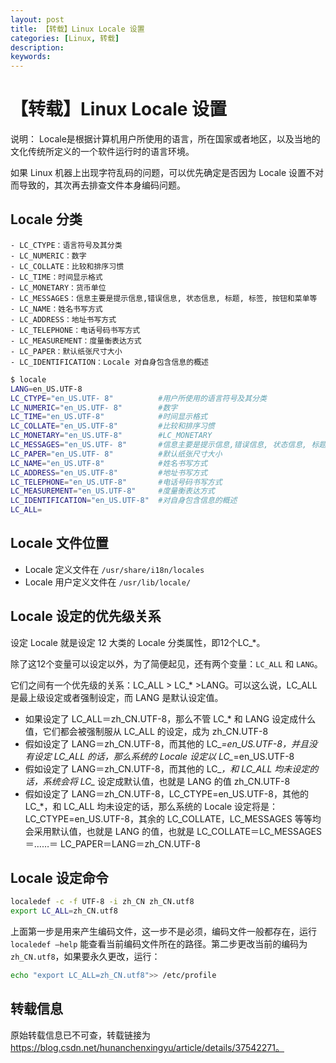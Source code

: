 ```yaml
---
layout: post
title: 【转载】Linux Locale 设置
categories: [Linux, 转载]
description:
keywords: 
---
```


# 【转载】Linux Locale 设置

说明： Locale是根据计算机用户所使用的语言，所在国家或者地区，以及当地的文化传统所定义的一个软件运行时的语言环境。

如果 Linux 机器上出现字符乱码的问题，可以优先确定是否因为 Locale 设置不对而导致的，其次再去排查文件本身编码问题。

## Locale 分类

```
- LC_CTYPE：语言符号及其分类
- LC_NUMERIC：数字
- LC_COLLATE：比较和排序习惯
- LC_TIME：时间显示格式
- LC_MONETARY：货币单位
- LC_MESSAGES：信息主要是提示信息,错误信息, 状态信息, 标题, 标签, 按钮和菜单等
- LC_NAME：姓名书写方式
- LC_ADDRESS：地址书写方式
- LC_TELEPHONE：电话号码书写方式
- LC_MEASUREMENT：度量衡表达方式
- LC_PAPER：默认纸张尺寸大小
- LC_IDENTIFICATION：Locale 对自身包含信息的概述 
```

```sh
$ locale
LANG=en_US.UTF-8
LC_CTYPE="en_US.UTF- 8"          #用户所使用的语言符号及其分类
LC_NUMERIC="en_US.UTF- 8"        #数字
LC_TIME="en_US.UTF-8"            #时间显示格式
LC_COLLATE="en_US.UTF-8"         #比较和排序习惯
LC_MONETARY="en_US.UTF-8"        #LC_MONETARY
LC_MESSAGES="en_US.UTF- 8"       #信息主要是提示信息,错误信息, 状态信息, 标题, 标签, 按钮和菜单等
LC_PAPER="en_US.UTF- 8"          #默认纸张尺寸大小
LC_NAME="en_US.UTF-8"            #姓名书写方式
LC_ADDRESS="en_US.UTF-8"         #地址书写方式
LC_TELEPHONE="en_US.UTF-8"       #电话号码书写方式
LC_MEASUREMENT="en_US.UTF-8"     #度量衡表达方式
LC_IDENTIFICATION="en_US.UTF-8"  #对自身包含信息的概述
LC_ALL=
```

## Locale 文件位置

- Locale 定义文件在 `/usr/share/i18n/locales`
- Locale 用户定义文件在 `/usr/lib/locale/`

## Locale 设定的优先级关系

设定 Locale 就是设定 12 大类的 Locale 分类属性，即12个LC_*。

除了这12个变量可以设定以外，为了简便起见，还有两个变量：`LC_ALL` 和 `LANG`。

它们之间有一个优先级的关系：LC_ALL > LC_* >LANG。可以这么说，LC_ALL 是最上级设定或者强制设定，而 LANG 是默认设定值。

- 如果设定了 LC_ALL＝zh_CN.UTF-8，那么不管 LC_* 和 LANG 设定成什么值，它们都会被强制服从 LC_ALL 的设定，成为 zh_CN.UTF-8 
- 假如设定了 LANG＝zh_CN.UTF-8，而其他的 LC_*=en_US.UTF-8，并且没有设定 LC_ALL 的话，那么系统的 Locale 设定以 LC_*=en_US.UTF-8
- 假如设定了 LANG＝zh_CN.UTF-8，而其他的 LC_*，和 LC_ALL 均未设定的话，系统会将 LC_* 设定成默认值，也就是 LANG 的值 zh_CN.UTF-8 
- 假如设定了 LANG＝zh_CN.UTF-8，LC_CTYPE=en_US.UTF-8，其他的 LC_*，和 LC_ALL 均未设定的话，那么系统的 Locale 设定将是：LC_CTYPE=en_US.UTF-8，其余的 LC_COLLATE，LC_MESSAGES 等等均会采用默认值，也就是 LANG 的值，也就是 LC_COLLATE＝LC_MESSAGES＝……＝ LC_PAPER＝LANG＝zh_CN.UTF-8  

## Locale 设定命令

```sh
localedef -c -f UTF-8 -i zh_CN zh_CN.utf8 
export LC_ALL=zh_CN.utf8 
```

上面第一步是用来产生编码文件，这一步不是必须，编码文件一般都存在，运行 `localedef –help` 能查看当前编码文件所在的路径。第二步更改当前的编码为 `zh_CN.utf8`，如果要永久更改，运行：

```sh
echo "export LC_ALL=zh_CN.utf8">> /etc/profile 
```

## 转载信息

原始转载信息已不可查，转载链接为 https://blog.csdn.net/hunanchenxingyu/article/details/37542271。
